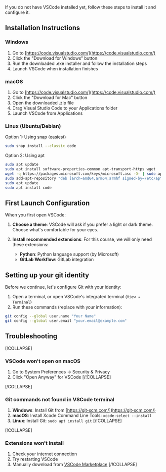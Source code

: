 
If you do not have VSCode installed yet, follow these steps to install it and configure it.

## Installation Instructions

### Windows

1. Go to [https://code.visualstudio.com/](https://code.visualstudio.com/)
2. Click the "Download for Windows" button
3. Run the downloaded .exe installer and follow the installation steps
4. Launch VSCode when installation finishes

### macOS

1. Go to [https://code.visualstudio.com/](https://code.visualstudio.com/)
2. Click the "Download for Mac" button
3. Open the downloaded .zip file
4. Drag Visual Studio Code to your Applications folder
5. Launch VSCode from Applications

### Linux (Ubuntu/Debian)

Option 1: Using snap (easiest)
```bash
sudo snap install --classic code
```

Option 2: Using apt
```bash
sudo apt update
sudo apt install software-properties-common apt-transport-https wget
wget -q https://packages.microsoft.com/keys/microsoft.asc -O- | sudo apt-key add -
sudo add-apt-repository "deb [arch=amd64,arm64,armhf signed-by=/etc/apt/trusted.gpg.d/packages.microsoft.gpg] https://packages.microsoft.com/repos/code stable main"
sudo apt update
sudo apt install code
```

## First Launch Configuration

When you first open VSCode:

1. **Choose a theme**: VSCode will ask if you prefer a light or dark theme. Choose what's comfortable for your eyes.

2. **Install recommended extensions**: For this course, we will only need these extensions:
   - **Python**: Python language support (by Microsoft)
   - **GitLab Workflow**: GitLab integration

## Setting up your git identity

Before we continue, let's configure Git with your identity:

1. Open a terminal, or open VSCode's integrated terminal (`View → Terminal`) 
2. Run these commands (replace with your information):

```bash
git config --global user.name "Your Name"
git config --global user.email "your.email@example.com"
```


## Troubleshooting

[!COLLAPSE]
### VSCode won't open on macOS
1. Go to System Preferences → Security & Privacy
2. Click "Open Anyway" for VSCode
[/!COLLAPSE]

[!COLLAPSE]
### Git commands not found in VSCode terminal
1. **Windows**: Install Git from [https://git-scm.com/](https://git-scm.com/)
2. **macOS**: Install Xcode Command Line Tools: `xcode-select --install`
3. **Linux**: Install Git: `sudo apt install git`
[/!COLLAPSE]

[!COLLAPSE]
### Extensions won't install
1. Check your internet connection
2. Try restarting VSCode
3. Manually download from [VSCode Marketplace](https://marketplace.visualstudio.com/vscode)
[/!COLLAPSE]
